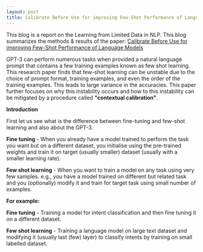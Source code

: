 ```yaml
---
layout: post
title: Calibrate Before Use for improving Few-Shot Performance of Language Models
---
```




<!--- #![_config.yml]({{ site.baseurl }}/images/config.png) <--->

This blog is a report on the Learning from Limited Data in NLP. This blog summarizes the methods & results of the paper: [Calibrate Before Use for improving Few-Shot Performance of Language Models](https://arxiv.org/pdf/2102.09690.pdf)

GPT-3 can perform numerous tasks when provided a natural language prompt that contains a few training examples known as few shot learning. This research paper finds that few-shot learning can be unstable due to the choice of prompt format, training examples, and even the order of the training examples. This leads to large variance in the accuracies. This paper further focuses on why this instability occurs and how to this instability can be mitigated by a procedure called **"contextual calibration"**.

**Introduction**

First let us see what is the difference between fine-tuning and few-shot learning and also about the GPT-3. 

**Fine tuning** - When you already have a model trained to perform the task you want but on a different dataset, you initialise using the pre-trained weights and train it on target (usually smaller) dataset (usually with a smaller learning rate).

**Few shot learning** - When you want to train a model on any task using very few samples. e.g., you have a model trained on different but related task and you (optionally) modify it and train for target task using small number of examples.

**For example:**

**Fine tuning** - Training a model for intent classification and then fine tuning it on a different dataset.

**Few shot learning** - Training a language model on large text dataset and modifying it (usually last (few) layer) to classify intents by training on small labelled dataset.
